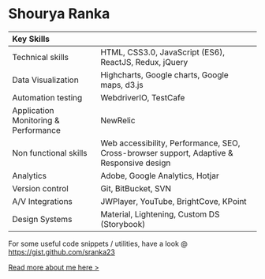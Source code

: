 # Shourya Ranka

| Key Skills | |
| :-- | :-- |
| Technical skills | HTML, CSS3.0, JavaScript (ES6), ReactJS, Redux, jQuery |
| Data Visualization | Highcharts, Google charts, Google maps, d3.js |
| Automation testing | WebdriverIO, TestCafe |
| Application Monitoring & Performance | NewRelic |
| Non functional skills | Web accessibility, Performance, SEO, Cross-browser support, Adaptive & Responsive design|
| Analytics | Adobe, Google Analytics, Hotjar |
| Version control | Git, BitBucket, SVN |
| A/V Integrations | JWPlayer, YouTube, BrightCove, KPoint |
| Design Systems | Material, Lightening, Custom DS (Storybook) |


For some useful code snippets / utilities, have a look @ https://gist.github.com/sranka23 

[Read more about me here >](https://flowcv.me/shourya-ranka)
